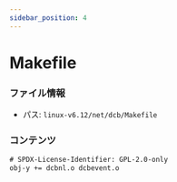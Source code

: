 ```yaml
---
sidebar_position: 4
---
```

# Makefile

### ファイル情報

- パス: `linux-v6.12/net/dcb/Makefile`

### コンテンツ

```txt
# SPDX-License-Identifier: GPL-2.0-only
obj-y += dcbnl.o dcbevent.o

```
